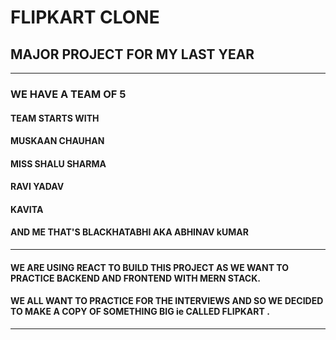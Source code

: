 # FLIPKART CLONE

## MAJOR PROJECT FOR MY LAST YEAR

<hr>

### WE HAVE A TEAM OF 5

#### TEAM STARTS WITH
#### MUSKAAN CHAUHAN
#### MISS SHALU SHARMA
#### RAVI YADAV
#### KAVITA
#### AND ME THAT'S BLACKHATABHI AKA ABHINAV kUMAR
<hr>

#### WE ARE USING REACT TO BUILD THIS PROJECT AS WE WANT TO PRACTICE BACKEND AND FRONTEND WITH MERN STACK.

#### WE ALL WANT TO PRACTICE FOR THE INTERVIEWS AND SO WE DECIDED TO MAKE A COPY OF SOMETHING BIG ie CALLED FLIPKART .

<hr>




